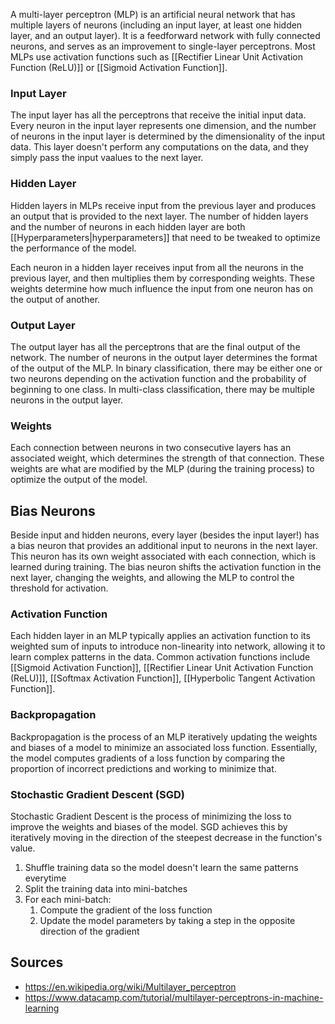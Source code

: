 A multi-layer perceptron (MLP) is an artificial neural network that has multiple layers of neurons (including an input layer, at least one hidden layer, and an output layer). It is a feedforward network with fully connected neurons, and serves as an improvement to single-layer perceptrons. Most MLPs use activation functions such as [[Rectifier Linear Unit Activation Function (ReLU)]] or [[Sigmoid Activation Function]].

### Input Layer
The input layer has all the perceptrons that receive the initial input data. Every neuron in the input layer represents one dimension, and the number of neurons in the input layer is determined by the dimensionality of the input data. This layer doesn't perform any computations on the data, and they simply pass the input vaalues to the next layer.

### Hidden Layer
Hidden layers in MLPs receive input from the previous layer and produces an output that is provided to the next layer. The number of hidden layers and the number of neurons in each hidden layer are both [[Hyperparameters|hyperparameters]] that need to be tweaked to optimize the performance of the model.

Each neuron in a hidden layer receives input from all the neurons in the previous layer, and then multiplies them by corresponding weights. These weights determine how much influence the input from one neuron has on the output of another.

### Output Layer
The output layer has all the perceptrons that are the final output of the network. The number of neurons in the output layer determines the format of the output of the MLP. In binary classification, there may be either one or two neurons depending on the activation function and the probability of beginning to one class. In multi-class classification, there may be multiple neurons in the output layer.

### Weights
Each connection between neurons in two consecutive layers has an associated weight, which determines the strength of that connection. These weights are what are modified by the MLP (during the training process) to optimize the output of the model.

## Bias Neurons
Beside input and hidden neurons, every layer (besides the input layer!) has a bias neuron that provides an additional input to neurons in the next layer. This neuron has its own weight associated with each connection, which is learned during training. The bias neuron shifts the activation function in the next layer, changing the weights, and allowing the MLP to control the threshold for activation.

### Activation Function
Each hidden layer in an MLP typically applies an activation function to its weighted sum of inputs to introduce non-linearity into network, allowing it to learn complex patterns in the data. Common activation functions include [[Sigmoid Activation Function]], [[Rectifier Linear Unit Activation Function (ReLU)]], [[Softmax Activation Function]], [[Hyperbolic Tangent Activation Function]].

### Backpropagation
Backpropagation is the process of an MLP iteratively updating the weights and biases of a model to minimize an associated loss function. Essentially, the model computes gradients of a loss function by comparing the proportion of incorrect predictions and working to minimize that.

### Stochastic Gradient Descent (SGD)
Stochastic Gradient Descent is the process of minimizing the loss to improve the weights and biases of the model. SGD achieves this by iteratively moving in the direction of the steepest decrease in the function's value.
1. Shuffle training data so the model doesn't learn the same patterns everytime
2. Split the training data into mini-batches
3. For each mini-batch:
	1. Compute the gradient of the loss function
	2. Update the model parameters by taking a step in the opposite direction of the gradient 

## Sources
- https://en.wikipedia.org/wiki/Multilayer_perceptron
- https://www.datacamp.com/tutorial/multilayer-perceptrons-in-machine-learning